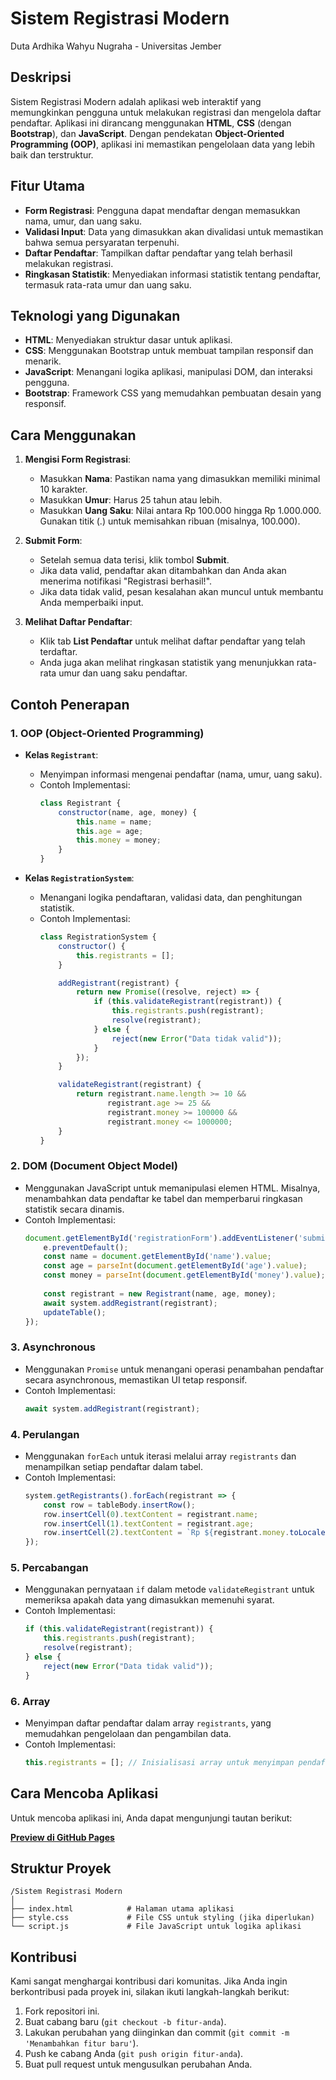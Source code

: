 # Sistem Registrasi Modern
Duta Ardhika Wahyu Nugraha - Universitas Jember

## Deskripsi

Sistem Registrasi Modern adalah aplikasi web interaktif yang memungkinkan pengguna untuk melakukan registrasi dan mengelola daftar pendaftar. Aplikasi ini dirancang menggunakan **HTML**, **CSS** (dengan **Bootstrap**), dan **JavaScript**. Dengan pendekatan **Object-Oriented Programming (OOP)**, aplikasi ini memastikan pengelolaan data yang lebih baik dan terstruktur. 

## Fitur Utama

- **Form Registrasi**: Pengguna dapat mendaftar dengan memasukkan nama, umur, dan uang saku.
- **Validasi Input**: Data yang dimasukkan akan divalidasi untuk memastikan bahwa semua persyaratan terpenuhi.
- **Daftar Pendaftar**: Tampilkan daftar pendaftar yang telah berhasil melakukan registrasi.
- **Ringkasan Statistik**: Menyediakan informasi statistik tentang pendaftar, termasuk rata-rata umur dan uang saku.

## Teknologi yang Digunakan

- **HTML**: Menyediakan struktur dasar untuk aplikasi.
- **CSS**: Menggunakan Bootstrap untuk membuat tampilan responsif dan menarik.
- **JavaScript**: Menangani logika aplikasi, manipulasi DOM, dan interaksi pengguna.
- **Bootstrap**: Framework CSS yang memudahkan pembuatan desain yang responsif.

## Cara Menggunakan

1. **Mengisi Form Registrasi**:
   - Masukkan **Nama**: Pastikan nama yang dimasukkan memiliki minimal 10 karakter.
   - Masukkan **Umur**: Harus 25 tahun atau lebih.
   - Masukkan **Uang Saku**: Nilai antara Rp 100.000 hingga Rp 1.000.000. Gunakan titik (.) untuk memisahkan ribuan (misalnya, 100.000).

2. **Submit Form**:
   - Setelah semua data terisi, klik tombol **Submit**.
   - Jika data valid, pendaftar akan ditambahkan dan Anda akan menerima notifikasi "Registrasi berhasil!".
   - Jika data tidak valid, pesan kesalahan akan muncul untuk membantu Anda memperbaiki input.

3. **Melihat Daftar Pendaftar**:
   - Klik tab **List Pendaftar** untuk melihat daftar pendaftar yang telah terdaftar.
   - Anda juga akan melihat ringkasan statistik yang menunjukkan rata-rata umur dan uang saku pendaftar.

## Contoh Penerapan

### 1. OOP (Object-Oriented Programming)
- **Kelas `Registrant`**: 
  - Menyimpan informasi mengenai pendaftar (nama, umur, uang saku).
  - Contoh Implementasi:
    ```javascript
    class Registrant {
        constructor(name, age, money) {
            this.name = name;
            this.age = age;
            this.money = money;
        }
    }
    ```
  
- **Kelas `RegistrationSystem`**:
  - Menangani logika pendaftaran, validasi data, dan penghitungan statistik.
  - Contoh Implementasi:
    ```javascript
    class RegistrationSystem {
        constructor() {
            this.registrants = [];
        }

        addRegistrant(registrant) {
            return new Promise((resolve, reject) => {
                if (this.validateRegistrant(registrant)) {
                    this.registrants.push(registrant);
                    resolve(registrant);
                } else {
                    reject(new Error("Data tidak valid"));
                }
            });
        }

        validateRegistrant(registrant) {
            return registrant.name.length >= 10 &&
                   registrant.age >= 25 &&
                   registrant.money >= 100000 &&
                   registrant.money <= 1000000;
        }
    }
    ```

### 2. DOM (Document Object Model)
- Menggunakan JavaScript untuk memanipulasi elemen HTML. Misalnya, menambahkan data pendaftar ke tabel dan memperbarui ringkasan statistik secara dinamis.
- Contoh Implementasi:
    ```javascript
    document.getElementById('registrationForm').addEventListener('submit', async function(e) {
        e.preventDefault();
        const name = document.getElementById('name').value;
        const age = parseInt(document.getElementById('age').value);
        const money = parseInt(document.getElementById('money').value);
        
        const registrant = new Registrant(name, age, money);
        await system.addRegistrant(registrant);
        updateTable();
    });
    ```

### 3. Asynchronous
- Menggunakan `Promise` untuk menangani operasi penambahan pendaftar secara asynchronous, memastikan UI tetap responsif.
- Contoh Implementasi:
    ```javascript
    await system.addRegistrant(registrant);
    ```

### 4. Perulangan
- Menggunakan `forEach` untuk iterasi melalui array `registrants` dan menampilkan setiap pendaftar dalam tabel.
- Contoh Implementasi:
    ```javascript
    system.getRegistrants().forEach(registrant => {
        const row = tableBody.insertRow();
        row.insertCell(0).textContent = registrant.name;
        row.insertCell(1).textContent = registrant.age;
        row.insertCell(2).textContent = `Rp ${registrant.money.toLocaleString('id-ID')}`;
    });
    ```

### 5. Percabangan
- Menggunakan pernyataan `if` dalam metode `validateRegistrant` untuk memeriksa apakah data yang dimasukkan memenuhi syarat.
- Contoh Implementasi:
    ```javascript
    if (this.validateRegistrant(registrant)) {
        this.registrants.push(registrant);
        resolve(registrant);
    } else {
        reject(new Error("Data tidak valid"));
    }
    ```

### 6. Array
- Menyimpan daftar pendaftar dalam array `registrants`, yang memudahkan pengelolaan dan pengambilan data.
- Contoh Implementasi:
    ```javascript
    this.registrants = []; // Inisialisasi array untuk menyimpan pendaftar
    ```

## Cara Mencoba Aplikasi

Untuk mencoba aplikasi ini, Anda dapat mengunjungi tautan berikut:

[**Preview di GitHub Pages**](https://areka06.github.io/Homework---Basic-Javascript/)

## Struktur Proyek

```
/Sistem Registrasi Modern
│
├── index.html            # Halaman utama aplikasi
├── style.css             # File CSS untuk styling (jika diperlukan)
└── script.js             # File JavaScript untuk logika aplikasi
```

## Kontribusi

Kami sangat menghargai kontribusi dari komunitas. Jika Anda ingin berkontribusi pada proyek ini, silakan ikuti langkah-langkah berikut:

1. Fork repositori ini.
2. Buat cabang baru (`git checkout -b fitur-anda`).
3. Lakukan perubahan yang diinginkan dan commit (`git commit -m 'Menambahkan fitur baru'`).
4. Push ke cabang Anda (`git push origin fitur-anda`).
5. Buat pull request untuk mengusulkan perubahan Anda.

